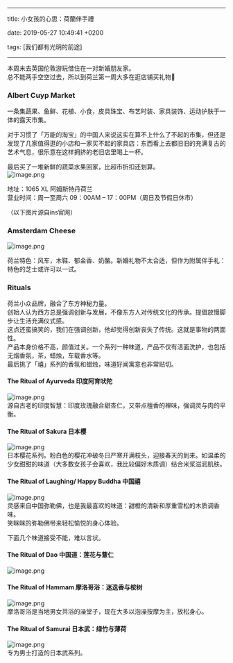 
---

title: 小女孩的心思：荷蘭伴手禮

date: 2019-05-27 10:49:41 +0200

tags: [我们都有光明的前途]

---
本周末去英国伦敦游玩借住在一对新婚朋友家。<br />总不能两手空空过去，所以到荷兰第一周大多在逛店铺买礼物🎁

<a name="wpn6R"></a>
### Albert Cuyp Market
一条集蔬果、鱼鲜、花植、小食，皮具珠宝、布艺时装、家具装饰、运动护肤于一体的露天市集。

对于习惯了「万能的淘宝」的中国人来说这实在算不上什么了不起的市集，但还是发现了几家值得逛的小店和一家买不起的家具店：东西看上去都旧旧的充满复古的艺术气息，很乐意在这样拥挤的老旧店里喝上一杯。

最后买了一堆新鲜的蔬菜水果回家，比超市折扣还划算。<br />![image.png](https://cdn.nlark.com/yuque/0/2019/png/124911/1558947966845-37dbc006-240c-402a-b840-c05a171770f5.png#align=left&display=inline&height=929&name=image.png&originHeight=1858&originWidth=1396&size=4950152&status=done&width=698)

地址：1065 XL 阿姆斯特丹荷兰<br />营业时间：周一至周六 09：00AM – 17：00PM（周日及节假日休市）

（以下图片源自ins官网）
<a name="Hic0c"></a>
### Amsterdam Cheese
![image.png](https://cdn.nlark.com/yuque/0/2019/png/124911/1558957531048-494244b2-9fde-45ec-b358-3cea3a754802.png#align=left&display=inline&height=380&name=image.png&originHeight=760&originWidth=1188&size=1720130&status=done&width=594)

荷兰特色：风车，木鞋、郁金香、奶酪。新婚礼物不太合适，但作为附属伴手礼：特色的芝士或许可以一试。

<a name="G1JOs"></a>
### Rituals
荷兰小众品牌，融合了东方神秘力量。<br />创始人认为西方总是强调创新与发展，不像东方人对传统文化的传承。提倡放慢脚步让生活充满仪式感。<br />这点还蛮搞笑的，我们在强调创新，他却觉得创新丧失了传统。这就是事物的两面性。<br />产品本身价格不高，颜值过关。一个系列一种味道，产品不仅有洁面洗护，也包括无烟香氛，茶，蜡烛，车载香水等。<br />最后挑了「禧」系列的香氛和蜡烛，味道好闻寓意也非常贴切。
<a name="eAHck"></a>
#### The Ritual of Ayurveda 印度阿育吠陀
![image.png](https://cdn.nlark.com/yuque/0/2019/png/124911/1558955086584-0224cec7-534e-4bda-aa83-21459a4a5e04.png#align=left&display=inline&height=457&name=image.png&originHeight=914&originWidth=1198&size=1201711&status=done&width=599)<br />源自古老的印度智慧：印度玫瑰融合甜杏仁，又带点檀香的禅味，强调灵与肉的平衡。

<a name="77In1"></a>
#### The Ritual of Sakura 日本樱
![image.png](https://cdn.nlark.com/yuque/0/2019/png/124911/1558954765838-5cd51494-f148-43b0-9b5f-dfbdbfbc3028.png#align=left&display=inline&height=305&name=image.png&originHeight=610&originWidth=952&size=737971&status=done&width=476)<br />日本樱花系列。粉白色的樱花冲破冬日严寒开满枝头，迎接春天的到来。如温柔的少女甜甜的味道（大多数女孩子会喜欢，我比较偏好木质调）结合米浆滋润肌肤。

<a name="i0VvE"></a>
#### The Ritual of Laughing/ Happy Buddha 中国禧
![image.png](https://cdn.nlark.com/yuque/0/2019/png/124911/1558954944801-184ca569-2c6f-477d-b195-738f9183382e.png#align=left&display=inline&height=385&name=image.png&originHeight=770&originWidth=1200&size=1176315&status=done&width=600)<br />灵感来自中国弥勒佛，也是我最喜欢的味道：甜橙的清新和厚重雪松的木质调香味。<br />笑眯眯的弥勒佛带来轻松愉悦的身心体验。

下面几个味道接受不能，难以言状。
<a name="bPz3U"></a>
#### The Ritual of Dao 中国道：莲花与薏仁
![image.png](https://cdn.nlark.com/yuque/0/2019/png/124911/1558954973994-7b4a203d-4552-4c69-851b-151abbd711ca.png#align=left&display=inline&height=352&name=image.png&originHeight=704&originWidth=956&size=782294&status=done&width=478)

<a name="vPqKw"></a>
#### The Ritual of Hammam 摩洛哥浴：迷迭香与桉树
![image.png](https://cdn.nlark.com/yuque/0/2019/png/124911/1558954819246-e8f4b6f9-9f32-44cd-8137-8141f3bced47.png#align=left&display=inline&height=396&name=image.png&originHeight=792&originWidth=1194&size=1182325&status=done&width=597)<br />摩洛哥浴是当地男女共浴的澡堂子，现在大多以泡澡按摩为主，放松身心。

<a name="6f2q5"></a>
#### The Ritual of Samurai 日本武：绿竹与薄荷
![image.png](https://cdn.nlark.com/yuque/0/2019/png/124911/1558955489229-d19ba64e-185d-44f0-8528-a74749ca5b89.png#align=left&display=inline&height=258&name=image.png&originHeight=516&originWidth=946&size=575679&status=done&width=473)<br />专为男士打造的日本武系列。



